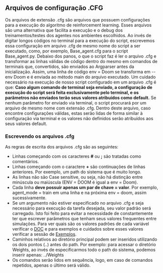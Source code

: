 
## Arquivos de configuração .CFG
Os arquivos de extensão .cfg são arquivos que possuem configurações para a execução do algoritmo de reinforcement learning. Esses arquivos são uma alternativa que facilita a execução e o debug dos treinamentos/testes dos agentes nos ambientes escolhidos. Ao invés de digitar longos códigos no terminal para a execução do script, escrevemos essa configuração em arquivo .cfg de mesmo nome do script a ser executado, como, por exemplo, Base_agent.cfg para o script Base_agent.py. Debaixo dos panos, o que o script faz é ler o arquivo .cfg e transformar as linhas válidas de código dentro do mesmo em comandos de terminais que, convertidos, são enviados ao Argparser antes da inicialização. Assim, uma linha de código env = Doom se transforma em --env Doom e é enviada ao método main do arquivo executado.
Um cuidado necessário na execução de nosso script configurado em um arquivo .cfg é que: **Caso algum comando de terminal seja enviado, a configuração de execução do script será feita exclusivamente pelo terminal, e os parâmetros não enviados terão seus valores atribuídos como default.** Se nenhum parâmetro for enviado via terminal, o script procurará por um arquivo de mesmo nome com extensão .cfg. Dentro deste arquivo, caso encontre configurações válidas, estas serão lidas de forma similar à configuração via terminal e os valores não definidos serão atribuídos aos seus valores default.

### Escrevendo os arquivos .cfg
As regras de escrita dos arquivos .cfg são as seguintes:
- Linhas começando com os caracteres **#** ou **;** são tratadas como comentários.
- Linhas começando com o caractere **+** são continuações de linhas anteriores. Por exemplo, um path do sistema que é muito longo.
- As linhas não são Case sensitive, ou seja, não há distinção entre minúscula ou maiúscula (ENV = DOOM é igual a env = Doom).
- Cada linha **deve possuir apenas um par de chave = valor**. Por exemplo, agent_mode = train em uma linha e na próxima env = doom, assim sucessivamente.
- Se um argumento não estiver especificado no arquivo .cfg e seja necessário para execução da tarefa desejada, seu valor padrão será carregado. Isto foi feito para evitar a necessidade de constantemente ter que escrever parâmetros que tenham seus valores frequentes entre simulações. Para ver quais são os valores padrões de cada variável verificar o [DOC](https://github.com/Leonardo-Viana/Reinforcement-Learning/blob/master/docs/ptbr/doc_ptbr.md) e para exemplos e cuidados sobre esses valores verificar a sessão de [Exemplos](https://github.com/Leonardo-Viana/Reinforcement-Learning/blob/master/docs/ptbr/examples_ptbr.md).
- Caminhos relativos ao diretório principal podem ser inseridos utilizando os dois pontos (..) antes do path. Por exemplo: para acessar o diretório Weights, ao invés de especificarmos todo o path do sistema, podemos inserir apenas: ../Weights
- Os comandos serão lidos em sequência, logo, em caso de comandos repetidos, apenas o último será válido.
